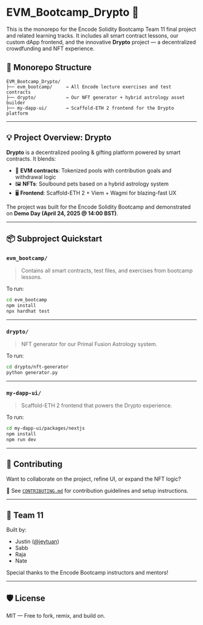 # EVM_Bootcamp_Drypto 🚀

This is the monorepo for the Encode Solidity Bootcamp Team 11 final project and related learning tracks. It includes all smart contract lessons, our custom dApp frontend, and the innovative **Drypto** project — a decentralized crowdfunding and NFT experience.

## 📁 Monorepo Structure

```
EVM_Bootcamp_Drypto/
├── evm_bootcamp/     → All Encode lecture exercises and test contracts
├── drypto/           → Our NFT generator + hybrid astrology asset builder
├── my-dapp-ui/       → Scaffold-ETH 2 frontend for the Drypto platform
```

---

## 💡 Project Overview: Drypto

**Drypto** is a decentralized pooling & gifting platform powered by smart contracts. It blends:
- 🧠 **EVM contracts**: Tokenized pools with contribution goals and withdrawal logic
- 🖼️ **NFTs**: Soulbound pets based on a hybrid astrology system
- 🖥️ **Frontend**: Scaffold-ETH 2 + Viem + Wagmi for blazing-fast UX

The project was built for the Encode Solidity Bootcamp and demonstrated on **Demo Day (April 24, 2025 @ 14:00 BST)**.

---

## 📦 Subproject Quickstart

### `evm_bootcamp/`
> Contains all smart contracts, test files, and exercises from bootcamp lessons.

To run:
```bash
cd evm_bootcamp
npm install
npx hardhat test
```

---

### `drypto/`
> NFT generator for our Primal Fusion Astrology system.

To run:
```bash
cd drypto/nft-generator
python generator.py
```

---

### `my-dapp-ui/`
> Scaffold-ETH 2 frontend that powers the Drypto experience.

To run:
```bash
cd my-dapp-ui/packages/nextjs
npm install
npm run dev
```

---

## 🤝 Contributing

Want to collaborate on the project, refine UI, or expand the NFT logic?

📍 See [`CONTRIBUTING.md`](CONTRIBUTING.md) for contribution guidelines and setup instructions.

---

## 👥 Team 11

Built by:
- Justin ([@jeytuan](https://github.com/jeytuan))
- Sabb
- Raja
- Nate

Special thanks to the Encode Bootcamp instructors and mentors!

---

## 🛡️ License

MIT — Free to fork, remix, and build on.
